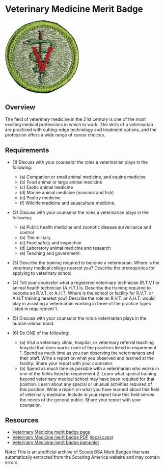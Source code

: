 

# Veterinary Medicine Merit Badge

![Veterinary Medicine Merit Badge](images/veterinary-medicine-merit-badge.jpg)

## Overview



The field of veterinary medicine in the 21st century is one of the most exciting medical professions in which to work. The skills of a veterinarian are practiced with cutting-edge technology and treatment options, and the profession offers a wide range of career choices.

## Requirements

* (1) Discuss with your counselor the roles a veterinarian plays in the following:
    * (a) Companion or small animal medicine, and equine medicine
    * (b) Food animal or large animal medicine
    * (c) Exotic animal medicine
    * (d) Marine animal medicine (mammal and fish)
    * (e) Poultry medicine
    * (f) Wildlife medicine and aquaculture medicine.


* (2) Discuss with your counselor the roles a veterinarian plays in the following:
    * (a) Public health medicine and zoonotic disease surveillance and control
    * (b) The military
    * (c) Food safety and inspection
    * (d) Laboratory animal medicine and research
    * (e) Teaching and government.


* (3) Describe the training required to become a veterinarian. Where is the veterinary medical college nearest you? Describe the prerequisites for applying to veterinary school.
* (4) Tell your counselor what a registered veterinary technician (R.T.V.) or animal health technician (A.H.T.) is. Describe the training required to become an R.V.T. or A.H.T. Where is the school or facility for R.V.T. or A.H.T training nearest you? Describe the role an R.V.T. or A.H.T. would play in assisting a veterinarian working in three of the practice types listed in requirement 1.
* (5) Discuss with your counselor the role a veterinarian plays in the human-animal bond.
* (6) Do ONE of the following:
    * (a) Visit a veterinary clinic, hospital, or veterinary referral teaching hospital that does work in one of the practices listed in requirement 1. Spend as much time as you can observing the veterinarians and their staff. Write a report on what you observed and learned at the facility. Share your report with your counselor.
    * (b) Spend as much time as possible with a veterinarian who works in one of the fields listed in requirement 2. Learn what special training beyond veterinary medical school may have been required for that position. Learn about any special or unusual activities required of this position. Write a report on what you have learned about this field of veterinary medicine. Include in your report how this field serves the needs of the general public. Share your report with your counselor.




## Resources

- [Veterinary Medicine merit badge page](https://www.scouting.org/merit-badges/veterinary-medicine/)
- [Veterinary Medicine merit badge PDF](https://filestore.scouting.org/filestore/Merit_Badge_ReqandRes/Veterinary_Medicine.pdf) ([local copy](files/veterinary-medicine-merit-badge.pdf))
- [Veterinary Medicine merit badge pamphlet](https://www.scoutshop.org/veterinarian-medicine-merit-badge-pamphlet-655683.html)

Note: This is an unofficial archive of Scouts BSA Merit Badges that was automatically extracted from the Scouting America website and may contain errors.